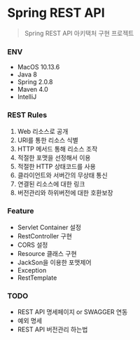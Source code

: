 
# Spring REST API  

> Spring REST API 아키택처 구현 프로젝트

### ENV

- MacOS 10.13.6
- Java 8
- Spring 2.0.8
- Maven 4.0
- IntelliJ

### REST Rules

1. Web 리소스로 공개
2. URI를 통한 리소스 식별
3. HTTP 메서드 통해 리소스 조작
4. 적절한 포맷을 선정해서 이용
5. 적절한 HTTP 상태코드를 사용
6. 클라이언트와 서버간의 무상태 통신
7. 연결된 리소스에 대한 링크
8. 버전관리와 하위버전에 대한 호환보장

### Feature

- Servlet Container 설정
- RestController 구현
- CORS 설정
- Resource 클래스 구현
- JackSon을 이용한 포맷제어
- Exception
- RestTemplate

### TODO

- REST API 명세페이지 or SWAGGER 연동
- 예외 명세
- REST API 버전관리 하는법
